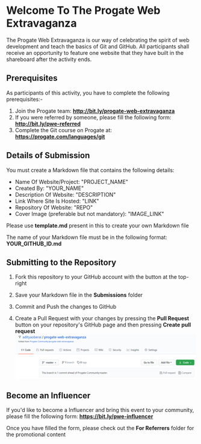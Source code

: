 # Welcome To The Progate Web Extravaganza

The Progate Web Extravaganza is our way of celebrating the spirit of web development and teach the basics of Git and GitHub. All participants shall receive an opportunity to feature one website that they have built in the shareboard after the activity ends.

## Prerequisites

As participants of this activity, you have to complete the following prerequisites:-

1. Join the Progate team: **http://bit.ly/progate-web-extravaganza**
2. If you were referred by someone, please fill the following form: **http://bit.ly/pwe-referred**
3. Complete the Git course on Progate at: **https://progate.com/languages/git**

## Details of Submission

You must create a Markdown file  that contains the following details:

* Name Of Website/Project: "PROJECT_NAME"
* Created By: "YOUR_NAME"
* Description Of Website: "DESCRIPTION"
* Link Where Site Is Hosted: "LINK"
* Repository Of Website: "REPO"
* Cover Image (preferable but not mandatory): "IMAGE_LINK"

Please use **template.md** present in this to create your own Markdown file

The name of your Markdown file must be in the following format: **YOUR_GITHUB_ID.md**

## Submitting to the Repository

1. Fork this repository to your GitHub account with the button at the top-right

2. Save your Markdown file in the **Submissions** folder

3. Commit and Push the changes to GitHub

4. Create a Pull Request with your changes by pressing the **Pull Request** button on your repository's GitHub page and then pressing **Create pull request**
![Pull Request Example](pullrequest.png)

## Become an Influencer

If you'd like to become a Influencer and bring this event to your community, please fill the following form: **https://bit.ly/pwe-influencer**

Once you have filled the form, please check out the **For Referrers** folder for the promotional content